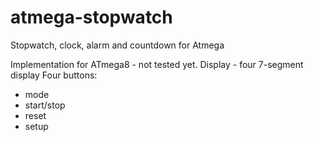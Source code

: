 # atmega-stopwatch
Stopwatch, clock, alarm and countdown for Atmega

Implementation for ATmega8 - not tested yet.
Display - four 7-segment display
Four buttons:
* mode
* start/stop
* reset
* setup
